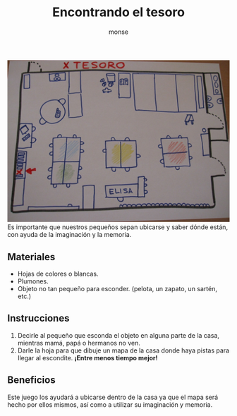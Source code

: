 ﻿---
layout: post
title:  "Encontrando el tesoro"
tags: [espacial]
categories: [ninos, actividad]
author: monse
image: /assets/posts/2020-06-30-mapa-del-tesoro.jpeg
---
![Actividad de mapa](/assets/posts/2020-06-30-mapa-del-tesoro.jpeg)<br/>
Es importante que nuestros pequeños sepan ubicarse y saber dónde están, con ayuda de la imaginación y la memoria.

## Materiales 
- Hojas de colores o blancas.
- Plumones.
- Objeto no tan pequeño para esconder. (pelota, un zapato, un sartén, etc.)

## Instrucciones 
1. Decirle al pequeño que esconda el objeto en alguna parte de la casa, mientras mamá, papá o hermanos no ven. 
2. Darle la hoja para que dibuje un mapa de la casa donde haya pistas para llegar al escondite. 
 **¡Entre menos tiempo mejor!** 

## Beneficios 
Este juego los ayudará a ubicarse dentro de la casa ya que el mapa será hecho por ellos mismos, así como a utilizar su imaginación y memoria.